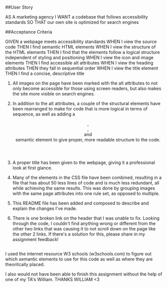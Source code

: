 ##User Story

AS A marketing agency
I WANT a codebase that follows accessibility standards
SO THAT our own site is optimized for search engines


##Acceptance Criteria

GIVEN a webpage meets accessibility standards
WHEN I view the source code
THEN I find semantic HTML elements 
WHEN I view the structure of the HTML elements
THEN I find that the elements follow a logical structure independent of styling and positioning 
WHEN I view the icon and image elements
THEN I find accessible alt attributes
WHEN I view the heading attributes
THEN they fall in sequential order
WHEN I view the title element
THEN I find a concise, descriptive title


1. All images on the page have been marked with the alt attributes to not only become accessible for those using screen readers, but also makes the site more visible on search engines.

2. In addition to the alt attributes, a couple of the structural elements have been rearranged to make for code that is more logical in terms of sequence, as well as adding a <header>, <footer>, <aside> and <section> semantic element to give proper, more readable structure to the code.

3. A proper title has been given to the webpage, giving it a professional look at first glance.

4. Many of the elements in the CSS file have been combined, resulting in a file that has about 50 less lines of code and is much less redundant, all while achieving the same results. This was done by grouping images with the same page attributes into one rule set, as opposed to multiple.

5. This README file has been added and composed to describe and explain the changes I've made.

6. There is one broken link on the header that I was unable to fix. Looking through the code, I couldn't find anything wrong or different from the other two links that was causing it to not scroll down on the page like the other 2 links. If there's a solution for this, please share in my assignment feedback!

##
I used the internet resource W3 schools (w3schools.com) to figure out which semantic elements to use for this code as well as where they are theoritcally placed.

I also would not have been able to finish this assignment without the help of one of my TA's William. THANKS WILLIAM <3